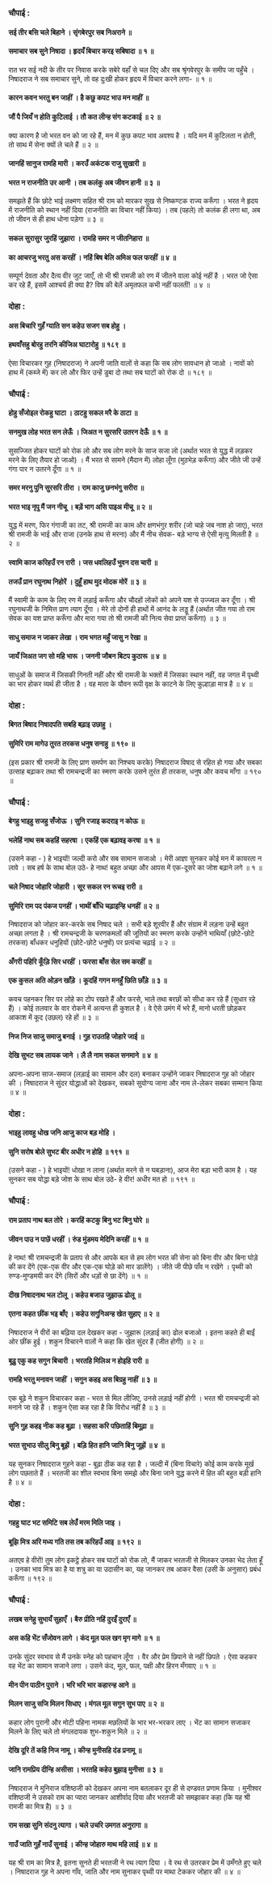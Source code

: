 ### चौपाई :

#### सई तीर बसि चले बिहाने । सृंगबेरपुर सब निअराने ॥
#### समाचार सब सुने निषादा । हृदयँ बिचार करइ सबिषादा ॥ १ ॥

रात भर सई नदी के तीर पर निवास करके सबेरे वहाँ से चल दिए और सब श्रृंगवेरपुर के समीप जा पहुँचे । निषादराज ने सब समाचार सुने, तो वह दुःखी होकर हृदय में विचार करने लगा- ॥ १ ॥

#### कारन कवन भरतु बन जाहीं । है कछु कपट भाउ मन माहीं ॥
#### जौं पै जियँ न होति कुटिलाई । तौ कत लीन्ह संग कटकाई ॥ २ ॥

क्या कारण है जो भरत वन को जा रहे हैं, मन में कुछ कपट भाव अवश्य है । यदि मन में कुटिलता न होती, तो साथ में सेना क्यों ले चले हैं ॥ २ ॥

#### जानहिं सानुज रामहि मारी । करउँ अकंटक राजु सुखारी ॥
#### भरत न राजनीति उर आनी । तब कलंकु अब जीवन हानी ॥ ३ ॥

समझते हैं कि छोटे भाई लक्ष्मण सहित श्री राम को मारकर सुख से निष्कण्टक राज्य करूँगा । भरत ने हृदय में राजनीति को स्थान नहीं दिया (राजनीति का विचार नहीं किया) । तब (पहले) तो कलंक ही लगा था, अब तो जीवन से ही हाथ धोना पड़ेगा ॥ ३ ॥

#### सकल सुरासुर जुरहिं जुझारा । रामहि समर न जीतनिहारा ॥
#### का आचरजु भरतु अस करहीं । नहिं बिष बेलि अमिअ फल फरहीं ॥ ४ ॥

सम्पूर्ण देवता और दैत्य वीर जुट जाएँ, तो भी श्री रामजी को रण में जीतने वाला कोई नहीं है । भरत जो ऐसा कर रहे हैं, इसमें आश्चर्य ही क्या है? विष की बेलें अमृतफल कभी नहीं फलतीं! ॥ ४ ॥

### दोहा :

#### अस बिचारि गुहँ ग्याति सन कहेउ सजग सब होहु ।
#### हथवाँसहु बोरहु तरनि कीजिअ घाटारोहु ॥ १८९ ॥

ऐसा विचारकर गुह (निषादराज) ने अपनी जाति वालों से कहा कि सब लोग सावधान हो जाओ । नावों को हाथ में (कब्जे में) कर लो और फिर उन्हें डुबा दो तथा सब घाटों को रोक दो ॥ १८९ ॥

### चौपाई :

#### होहु सँजोइल रोकहु घाटा । ठाटहु सकल मरै के ठाटा ॥
#### सनमुख लोह भरत सन लेऊँ । जिअत न सुरसरि उतरन देऊँ ॥ १ ॥

सुसज्जित होकर घाटों को रोक लो और सब लोग मरने के साज सजा लो (अर्थात भरत से युद्ध में लड़कर मरने के लिए तैयार हो जाओ) । मैं भरत से सामने (मैदान में) लोहा लूँगा (मुठभेड़ करूँगा) और जीते जी उन्हें गंगा पार न उतरने दूँगा ॥ १ ॥

#### समर मरनु पुनि सुरसरि तीरा । राम काजु छनभंगु सरीरा ॥
#### भरत भाइ नृपु मैं जन नीचू । बड़ें भाग असि पाइअ मीचू ॥ २ ॥

युद्ध में मरण, फिर गंगाजी का तट, श्री रामजी का काम और क्षणभंगुर शरीर (जो चाहे जब नाश हो जाए), भरत श्री रामजी के भाई और राजा (उनके हाथ से मरना) और मैं नीच सेवक- बड़े भाग्य से ऐसी मृत्यु मिलती है ॥ २ ॥

#### स्वामि काज करिहउँ रन रारी । जस धवलिहउँ भुवन दस चारी ॥
#### तजउँ प्रान रघुनाथ निहोरें । दुहूँ हाथ मुद मोदक मोरें ॥ ३ ॥

मैं स्वामी के काम के लिए रण में लड़ाई करूँगा और चौदहों लोकों को अपने यश से उज्ज्वल कर दूँगा । श्री रघुनाथजी के निमित्त प्राण त्याग दूँगा । मेरे तो दोनों ही हाथों में आनंद के लड्डू हैं (अर्थात जीत गया तो राम सेवक का यश प्राप्त करूँगा और मारा गया तो श्री रामजी की नित्य सेवा प्राप्त करूँगा) ॥ ३ ॥

#### साधु समाज न जाकर लेखा । राम भगत महुँ जासु न रेखा ॥
#### जायँ जिअत जग सो महि भारू । जननी जौबन बिटप कुठारू ॥ ४ ॥

साधुओं के समाज में जिसकी गिनती नहीं और श्री रामजी के भक्तों में जिसका स्थान नहीं, वह जगत में पृथ्वी का भार होकर व्यर्थ ही जीता है । वह माता के यौवन रूपी वृक्ष के काटने के लिए कुल्हाड़ा मात्र है ॥ ४ ॥

### दोहा :

#### बिगत बिषाद निषादपति सबहि बढ़ाइ उछाहु ।
#### सुमिरि राम मागेउ तुरत तरकस धनुष सनाहु ॥ १९० ॥

(इस प्रकार श्री रामजी के लिए प्राण समर्पण का निश्चय करके) निषादराज विषाद से रहित हो गया और सबका उत्साह बढ़ाकर तथा श्री रामचन्द्रजी का स्मरण करके उसने तुरंत ही तरकस, धनुष और कवच माँगा ॥ १९० ॥

### चौपाई :

#### बेगहु भाइहु सजहु सँजोऊ । सुनि रजाइ कदराइ न कोऊ ॥
#### भलेहिं नाथ सब कहहिं सहरषा । एकहिं एक बढ़ावइ करषा ॥ १ ॥

(उसने कहा - ) हे भाइयों! जल्दी करो और सब सामान सजाओ । मेरी आज्ञा सुनकर कोई मन में कायरता न लावे । सब हर्ष के साथ बोल उठे- हे नाथ! बहुत अच्छा और आपस में एक-दूसरे का जोश बढ़ाने लगे ॥ १ ॥

#### चले निषाद जोहारि जोहारी । सूर सकल रन रूचइ रारी ॥
#### सुमिरि राम पद पंकज पनहीं । भाथीं बाँधि चढ़ाइन्हि धनहीं ॥ २ ॥

निषादराज को जोहार कर-करके सब निषाद चले । सभी बड़े शूरवीर हैं और संग्राम में लड़ना उन्हें बहुत अच्छा लगता है । श्री रामचन्द्रजी के चरणकमलों की जूतियों का स्मरण करके उन्होंने भाथियाँ (छोटे-छोटे तरकस) बाँधकर धनुहियों (छोटे-छोटे धनुषों) पर प्रत्यंचा चढ़ाई ॥ २ ॥

#### अँगरी पहिरि कूँड़ि सिर धरहीं । फरसा बाँस सेल सम करहीं ॥
#### एक कुसल अति ओड़न खाँड़े । कूदहिं गगन मनहुँ छिति छाँड़े ॥ ३ ॥

कवच पहनकर सिर पर लोहे का टोप रखते हैं और फरसे, भाले तथा बरछों को सीधा कर रहे हैं (सुधार रहे हैं) । कोई तलवार के वार रोकने में अत्यन्त ही कुशल है । वे ऐसे उमंग में भरे हैं, मानो धरती छोड़कर आकाश में कूद (उछल) रहे हों ॥ ३ ॥

#### निज निज साजु समाजु बनाई । गुह राउतहि जोहारे जाई ॥
#### देखि सुभट सब लायक जाने । लै लै नाम सकल सनमाने ॥ ४ ॥

अपना-अपना साज-समाज (लड़ाई का सामान और दल) बनाकर उन्होंने जाकर निषादराज गुह को जोहार की । निषादराज ने सुंदर योद्धाओं को देखकर, सबको सुयोग्य जाना और नाम ले-लेकर सबका सम्मान किया ॥ ४ ॥

### दोहा :

#### भाइहु लावहु धोख जनि आजु काज बड़ मोहि ।
#### सुनि सरोष बोले सुभट बीर अधीर न होहि ॥ १९१ ॥

(उसने कहा - ) हे भाइयों! धोखा न लाना (अर्थात मरने से न घबड़ाना), आज मेरा बड़ा भारी काम है । यह सुनकर सब योद्धा बड़े जोश के साथ बोल उठे- हे वीर! अधीर मत हो ॥ १९१ ॥

### चौपाई :

#### राम प्रताप नाथ बल तोरे । करहिं कटकु बिनु भट बिनु घोरे ॥
#### जीवन पाउ न पाछें धरहीं । रुंड मुंडमय मेदिनि करहीं ॥ १ ॥

हे नाथ! श्री रामचन्द्रजी के प्रताप से और आपके बल से हम लोग भरत की सेना को बिना वीर और बिना घोड़े की कर देंगे (एक-एक वीर और एक-एक घोड़े को मार डालेंगे) । जीते जी पीछे पाँव न रखेंगे । पृथ्वी को रुण्ड-मुण्डमयी कर देंगे (सिरों और धड़ों से छा देंगे) ॥ १ ॥

#### दीख निषादनाथ भल टोलू । कहेउ बजाउ जुझाऊ ढोलू ॥
#### एतना कहत छींक भइ बाँए । कहेउ सगुनिअन्ह खेत सुहाए ॥ २ ॥

निषादराज ने वीरों का बढ़िया दल देखकर कहा - जुझारू (लड़ाई का) ढोल बजाओ । इतना कहते ही बाईं ओर छींक हुई । शकुन विचारने वालों ने कहा कि खेत सुंदर हैं (जीत होगी) ॥ २ ॥

#### बूढ़ु एकु कह सगुन बिचारी । भरतहि मिलिअ न होइहि रारी ॥
#### रामहि भरतु मनावन जाहीं । सगुन कहइ अस बिग्रहु नाहीं ॥ ३ ॥

एक बूढ़े ने शकुन विचारकर कहा - भरत से मिल लीजिए, उनसे लड़ाई नहीं होगी । भरत श्री रामचन्द्रजी को मनाने जा रहे हैं । शकुन ऐसा कह रहा है कि विरोध नहीं है ॥ ३ ॥

#### सुनि गुह कहइ नीक कह बूढ़ा । सहसा करि पछिताहिं बिमूढ़ा ॥
#### भरत सुभाउ सीलु बिनु बूझें । बड़ि हित हानि जानि बिनु जूझें ॥ ४ ॥

यह सुनकर निषादराज गुहने कहा - बूढ़ा ठीक कह रहा है । जल्दी में (बिना विचारे) कोई काम करके मूर्ख लोग पछताते हैं । भरतजी का शील स्वभाव बिना समझे और बिना जाने युद्ध करने में हित की बहुत बड़ी हानि है ॥ ४ ॥

### दोहा :

#### गहहु घाट भट समिटि सब लेउँ मरम मिलि जाइ ।
#### बूझि मित्र अरि मध्य गति तस तब करिहउँ आइ ॥ १९२ ॥

अतएव हे वीरों! तुम लोग इकट्ठे होकर सब घाटों को रोक लो, मैं जाकर भरतजी से मिलकर उनका भेद लेता हूँ । उनका भाव मित्र का है या शत्रु का या उदासीन का, यह जानकर तब आकर वैसा (उसी के अनुसार) प्रबंध करूँगा ॥ १९२ ॥

### चौपाई :

#### लखब सनेहु सुभायँ सुहाएँ । बैरु प्रीति नहिं दुरइँ दुराएँ ॥
#### अस कहि भेंट सँजोवन लागे । कंद मूल फल खग मृग मागे ॥ १ ॥

उनके सुंदर स्वभाव से मैं उनके स्नेह को पहचान लूँगा । वैर और प्रेम छिपाने से नहीं छिपते । ऐसा कहकर वह भेंट का सामान सजाने लगा । उसने कंद, मूल, फल, पक्षी और हिरन मँगवाए ॥ १ ॥

#### मीन पीन पाठीन पुराने । भरि भरि भार कहारन्ह आने ॥
#### मिलन साजु सजि मिलन सिधाए । मंगल मूल सगुन सुभ पाए ॥ २ ॥

कहार लोग पुरानी और मोटी पहिना नामक मछलियों के भार भर-भरकर लाए । भेंट का सामान सजाकर मिलने के लिए चले तो मंगलदायक शुभ-शकुन मिले ॥ २ ॥

#### देखि दूरि तें कहि निज नामू । कीन्ह मुनीसहि दंड प्रनामू ॥
#### जानि रामप्रिय दीन्हि असीसा । भरतहि कहेउ बुझाइ मुनीसा ॥ ३ ॥

निषादराज ने मुनिराज वशिष्ठजी को देखकर अपना नाम बतलाकर दूर ही से दण्डवत प्रणाम किया । मुनीश्वर वशिष्ठजी ने उसको राम का प्यारा जानकर आशीर्वाद दिया और भरतजी को समझाकर कहा (कि यह श्री रामजी का मित्र है) ॥ ३ ॥

#### राम सखा सुनि संदनु त्यागा । चले उचरि उमगत अनुरागा ॥
#### गाउँ जाति गुहँ नाउँ सुनाई । कीन्ह जोहारु माथ महि लाई ॥ ४ ॥

यह श्री राम का मित्र है, इतना सुनते ही भरतजी ने रथ त्याग दिया । वे रथ से उतरकर प्रेम में उमँगते हुए चले । निषादराज गुह ने अपना गाँव, जाति और नाम सुनाकर पृथ्वी पर माथा टेककर जोहार की ॥ ४ ॥